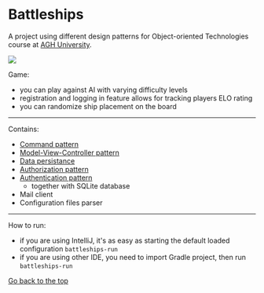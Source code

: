 # Battleships
<div id="0"></div>

A project using different design patterns for Object-oriented Technologies course at [AGH University](https://www.agh.edu.pl/en/).

![](https://github.com/GabenRulez/Battleships/blob/main/docs/github/gameplay_gif.gif?raw=true)

Game:
- you can play against AI with varying difficulty levels
- registration and logging in feature allows for tracking players ELO rating
- you can randomize ship placement on the board

___

Contains:
- [Command pattern](https://en.wikipedia.org/wiki/Command_pattern)
- [Model-View-Controller pattern](https://en.wikipedia.org/wiki/Model%E2%80%93view%E2%80%93controller)
- [Data persistance](https://en.wikipedia.org/wiki/Persistence_(computer_science))
- [Authorization pattern](https://en.wikipedia.org/wiki/Authorization)
- [Authentication pattern](https://en.wikipedia.org/wiki/Authentication)
  - together  with SQLite database
- Mail client
- Configuration files parser

___

How to run:
- if you are using IntelliJ, it's as easy as starting the default loaded configuration `battleships-run`
- if you are using other IDE, you need to import Gradle project, then run `battleships-run`
 
<a href="#0">Go back to the top</a>